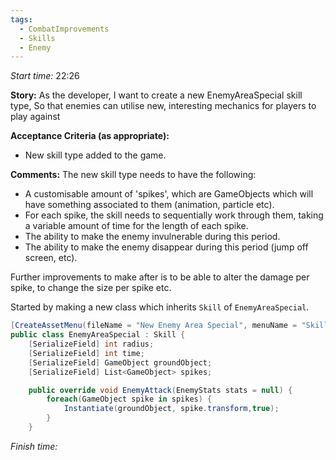 ```yaml
---
tags:
  - CombatImprovements
  - Skills
  - Enemy
---
```

*Start time:* 22:26

**Story:** 
As the developer, I want to create a new EnemyAreaSpecial skill type,
So that enemies can utilise new, interesting mechanics for players to play against

**Acceptance Criteria (as appropriate):**
- New skill type added to the game.

**Comments:** 
The new skill type needs to have the following:
- A customisable amount of 'spikes', which are GameObjects which will have something associated to them (animation, particle etc).
- For each spike, the skill needs to sequentially work through them, taking a variable amount of time for the length of each spike.
- The ability to make the enemy invulnerable during this period.
- The ability to make the enemy disappear during this period (jump off screen, etc).

Further improvements to make after is to be able to alter the damage per spike, to change the size per spike etc.

Started by making a new class which inherits `Skill` of `EnemyAreaSpecial`.

```c#
[CreateAssetMenu(fileName = "New Enemy Area Special", menuName = "Skills/Enemy/Area Special")]
public class EnemyAreaSpecial : Skill {
    [SerializeField] int radius;
    [SerializeField] int time;
    [SerializeField] GameObject groundObject;
    [SerializeField] List<GameObject> spikes;

    public override void EnemyAttack(EnemyStats stats = null) {
        foreach(GameObject spike in spikes) {
            Instantiate(groundObject, spike.transform,true);
        }
    }
```

*Finish time:* 